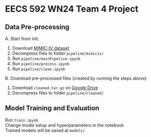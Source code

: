 # EECS 592 WN24 Team 4 Project
## Data Pre-processing
A. Start from init.
1. Download [MIMIC-IV dataset](https://physionet.org/content/mimiciv/2.2/)
2. Decompress files to folder `pipeline/mimiciv/` 
3. Run `pipeline/mainPipeline.ipynb`
4. Run `pipeline/process.ipynb`
5. Run `pipeline/clean.ipynb`

B. Download pre-processed files (created by running the steps above)
1. Download `cleaned.tar.gz` on [Google Drive](https://drive.google.com/file/d/159aKhGxyXE5ZYltZ432my_DigVejN4B6/view?usp=drive_link)
2. Decompress files to folder `pipeline/cleaned/`

## Model Training and Evaluation
Run `train.ipynb`  
Change model setup and hyperparameters in the notebook   
Trained models will be saved at `models/`
